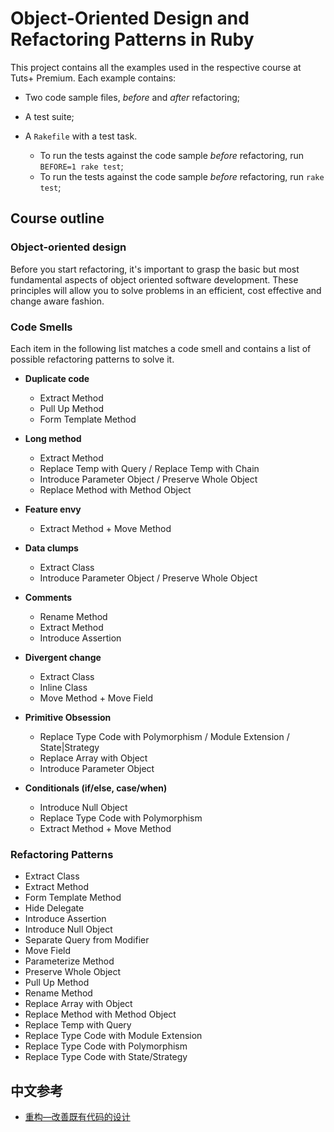# Object-Oriented Design and Refactoring Patterns in Ruby

This project contains all the examples used in the respective course at Tuts+
Premium. Each example contains:

* Two code sample files, _before_ and _after_ refactoring;
* A test suite;
* A `Rakefile` with a test task.

  - To run the tests against the code sample _before_ refactoring, run
    `BEFORE=1 rake test`;
  - To run the tests against the code sample _before_ refactoring, run `rake
    test`;

## Course outline

### Object-oriented design

Before you start refactoring, it's important to grasp the basic but most
fundamental aspects of object oriented software development. These principles
will allow you to solve problems in an efficient, cost effective and
change aware fashion.

### Code Smells

Each item in the following list matches a code smell and contains a list of
possible refactoring patterns to solve it.

* **Duplicate code**

  - Extract Method
  - Pull Up Method
  - Form Template Method

* **Long method**

  - Extract Method
  - Replace Temp with Query / Replace Temp with Chain
  - Introduce Parameter Object / Preserve Whole Object
  - Replace Method with Method Object

* **Feature envy**

  - Extract Method + Move Method

* **Data clumps**

  - Extract Class
  - Introduce Parameter Object / Preserve Whole Object

* **Comments**

  - Rename Method
  - Extract Method
  - Introduce Assertion

* **Divergent change**

  - Extract Class
  - Inline Class
  - Move Method + Move Field

* **Primitive Obsession**

  - Replace Type Code with Polymorphism / Module Extension / State|Strategy
  - Replace Array with Object
  - Introduce Parameter Object

* **Conditionals (if/else, case/when)**

  - Introduce Null Object
  - Replace Type Code with Polymorphism
  - Extract Method + Move Method

### Refactoring Patterns

* Extract Class
* Extract Method
* Form Template Method
* Hide Delegate
* Introduce Assertion
* Introduce Null Object
* Separate Query from Modifier
* Move Field
* Parameterize Method
* Preserve Whole Object
* Pull Up Method
* Rename Method
* Replace Array with Object
* Replace Method with Method Object
* Replace Temp with Query
* Replace Type Code with Module Extension
* Replace Type Code with Polymorphism
* Replace Type Code with State/Strategy

## 中文参考

* [重构—改善既有代码的设计](http://www.cnblogs.com/matchcolor/archive/2010/08/02/1784888.html)
